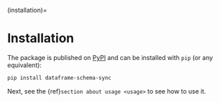 (installation)=

# Installation

The package is published on [PyPI](https://pypi.org/project/dataframe-schema-sync/) and can be installed with `pip` (or any equivalent):

```bash
pip install dataframe-schema-sync
```

Next, see the {ref}`section about usage <usage>` to see how to use it.
